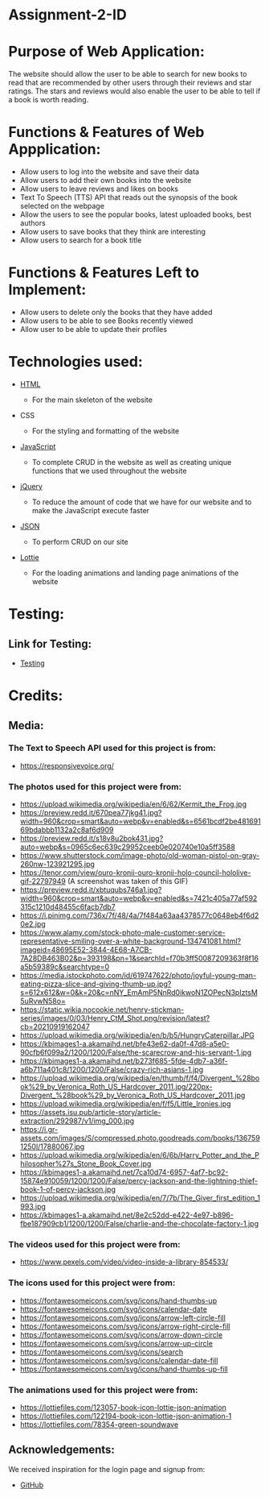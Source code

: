 # Assignment-2-ID

# Purpose of Web Application:

The website should allow the user to be able to search for new books to read that are recommended by other users through their reviews and star ratings. The stars and reviews would also enable the user to be able to tell if a book is worth reading.

# Functions & Features of Web Appplication:

- Allow users to log into the website and save their data
- Allow users to add their own books into the website
- Allow users to leave reviews and likes on books
- Text To Speech (TTS) API that reads out the synopsis of the book selected on the webpage
- Allow the users to see the popular books, latest uploaded books, best authors
- Allow users to save books that they think are interesting
- Allow users to search for a book title

# Functions & Features Left to Implement:

- Allow users to delete only the books that they have added
- Allow users to be able to see Books recently viewed
- Allow user to be able to update their profiles

# Technologies used:

- [HTML](https://html.com/)

  - For the main skeleton of the website

- CSS

  - For the styling and formatting of the website

- [JavaScript](https://www.javascript.com/)

  - To complete CRUD in the website as well as creating unique functions that we used throughout the website

- [jQuery](https://jquery.com/)

  - To reduce the amount of code that we have for our website and to make the JavaScript execute faster

- [JSON](https://www.json.org/json-en.html)

  - To perform CRUD on our site

- [Lottie](https://lottiefiles.com/)
  - For the loading animations and landing page animations of the website

# Testing:

## Link for Testing:

- [Testing](https://docs.google.com/document/d/16BpF2A4isF_gGQvTv_x0Ly0y7wm9EqYVQVIhDVdgtrY/edit?usp=sharing)

# Credits:

## Media:

### The Text to Speech API used for this project is from:

- https://responsivevoice.org/

### The photos used for this project were from:

- https://upload.wikimedia.org/wikipedia/en/6/62/Kermit_the_Frog.jpg
- https://preview.redd.it/670pea77jkg41.jpg?width=960&crop=smart&auto=webp&v=enabled&s=6561bcdf2be48169169bdabbb1132a2c8af6d909
- https://preview.redd.it/s18v8u2bok431.jpg?auto=webp&s=0965c6ec639c29952ceeb0e020740e10a5ff3588
- https://www.shutterstock.com/image-photo/old-woman-pistol-on-gray-260nw-123921295.jpg
- https://tenor.com/view/ouro-kronii-ouro-kronii-holo-council-hololive-gif-22797949 (A screenshot was taken of this GIF)
- https://preview.redd.it/xbtuqubs746a1.jpg?width=960&crop=smart&auto=webp&v=enabled&s=7421c405a77af592315c1210d48455c6facb7db7
- https://i.pinimg.com/736x/7f/48/4a/7f484a63aa4378577c0648eb4f6d20e2.jpg
- https://www.alamy.com/stock-photo-male-customer-service-representative-smiling-over-a-white-background-134741081.html?imageid=48695E52-3844-4E68-A7CB-7A28DB463B02&p=393198&pn=1&searchId=f70b3ff50087209363f8f16a5b59389c&searchtype=0
- https://media.istockphoto.com/id/619747622/photo/joyful-young-man-eating-pizza-slice-and-giving-thumb-up.jpg?s=612x612&w=0&k=20&c=nNY_EmAmP5NnRd0ikwoN1ZOPecN3pIztsM5uRvwN58o=
- https://static.wikia.nocookie.net/henry-stickman-series/images/0/03/Henry_CtM_Shot.png/revision/latest?cb=20210919162047
- https://upload.wikimedia.org/wikipedia/en/b/b5/HungryCaterpillar.JPG
- https://kbimages1-a.akamaihd.net/bfe43e62-da0f-47d8-a5e0-90cfb6f099a2/1200/1200/False/the-scarecrow-and-his-servant-1.jpg
- https://kbimages1-a.akamaihd.net/b273f685-5fde-4db7-a36f-a6b711a401c8/1200/1200/False/crazy-rich-asians-1.jpg
- https://upload.wikimedia.org/wikipedia/en/thumb/f/f4/Divergent_%28book%29_by_Veronica_Roth_US_Hardcover_2011.jpg/220px-Divergent_%28book%29_by_Veronica_Roth_US_Hardcover_2011.jpg
- https://upload.wikimedia.org/wikipedia/en/f/f5/Little_Ironies.jpg
- https://assets.isu.pub/article-story/article-extraction/292987/v1/img_000.jpg
- https://i.gr-assets.com/images/S/compressed.photo.goodreads.com/books/1367591250l/17880067.jpg
- https://upload.wikimedia.org/wikipedia/en/6/6b/Harry_Potter_and_the_Philosopher%27s_Stone_Book_Cover.jpg
- https://kbimages1-a.akamaihd.net/7ca10d74-6957-4af7-bc92-15874e910059/1200/1200/False/percy-jackson-and-the-lightning-thief-book-1-of-percy-jackson.jpg
- https://upload.wikimedia.org/wikipedia/en/7/7b/The_Giver_first_edition_1993.jpg
- https://kbimages1-a.akamaihd.net/8e2c52dd-e422-4e97-b896-fbe187909cb1/1200/1200/False/charlie-and-the-chocolate-factory-1.jpg

### The videos used for this project were from:

- https://www.pexels.com/video/video-inside-a-library-854533/

### The icons used for this project were from:

- https://fontawesomeicons.com/svg/icons/hand-thumbs-up
- https://fontawesomeicons.com/svg/icons/calendar-date
- https://fontawesomeicons.com/svg/icons/arrow-left-circle-fill
- https://fontawesomeicons.com/svg/icons/arrow-right-circle-fill
- https://fontawesomeicons.com/svg/icons/arrow-down-circle
- https://fontawesomeicons.com/svg/icons/arrow-up-circle
- https://fontawesomeicons.com/svg/icons/search
- https://fontawesomeicons.com/svg/icons/calendar-date-fill
- https://fontawesomeicons.com/svg/icons/hand-thumbs-up-fill

### The animations used for this project were from:

- https://lottiefiles.com/123057-book-icon-lottie-json-animation
- https://lottiefiles.com/122194-book-icon-lottie-json-animation-1
- https://lottiefiles.com/78354-green-soundwave

## Acknowledgements:

We received inspiration for the login page and signup from:

- [GitHub](https://github.com/)
